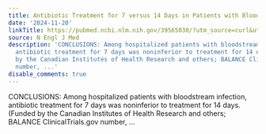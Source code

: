 ```yaml
---
title: Antibiotic Treatment for 7 versus 14 Days in Patients with Bloodstream Infections
date: '2024-11-20'
linkTitle: https://pubmed.ncbi.nlm.nih.gov/39565030/?utm_source=curl&utm_medium=rss&utm_campaign=pubmed-2&utm_content=1LIK-026Y9bjRE4xDQ231BSa89BnY4O2Rfi-9WXQd8C31C6cqE&fc=20211015124055&ff=20241120172124&v=2.18.0.post9+e462414
source: N Engl J Med
description: 'CONCLUSIONS: Among hospitalized patients with bloodstream infection,
  antibiotic treatment for 7 days was noninferior to treatment for 14 days. (Funded
  by the Canadian Institutes of Health Research and others; BALANCE ClinicalTrials.gov
  number, ...'
disable_comments: true
---
```

CONCLUSIONS: Among hospitalized patients with bloodstream infection, antibiotic treatment for 7 days was noninferior to treatment for 14 days. (Funded by the Canadian Institutes of Health Research and others; BALANCE ClinicalTrials.gov number, ...